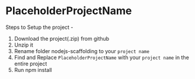 # PlaceholderProjectName

Steps to Setup the project - 
1. Download the project(.zip) from github
2. Unzip it 
3. Rename folder nodejs-scaffolding to your `project name`
4. Find and Replace `PlaceholderProjectName` with your `project name` in the entire project
5. Run npm install
